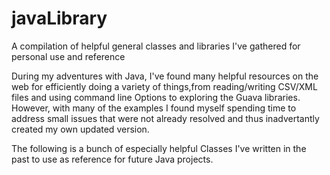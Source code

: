 javaLibrary
===========

A compilation of helpful general classes and libraries I've gathered for personal use and reference

During my adventures with Java, I've found many helpful resources on the web for efficiently doing a variety of 
things,from reading/writing CSV/XML files and using command line Options to exploring the Guava libraries. However, 
with many of the examples I found myself spending time to address small issues that were not already resolved and 
thus inadvertantly created my own updated version. 

The following is a bunch of especially helpful Classes I've written in the past to use as reference for future
Java projects. 
